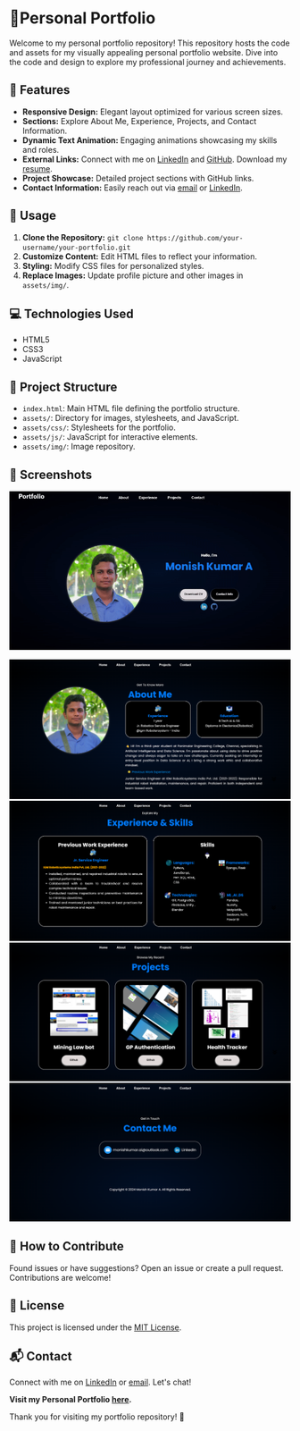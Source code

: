 # 🚀Personal Portfolio

Welcome to my personal portfolio repository! This repository hosts the code and assets for my visually appealing personal portfolio website. Dive into the code and design to explore my professional journey and achievements.

## 🌟 Features
- **Responsive Design:** Elegant layout optimized for various screen sizes.
- **Sections:** Explore About Me, Experience, Projects, and Contact Information.
- **Dynamic Text Animation:** Engaging animations showcasing my skills and roles.
- **External Links:** Connect with me on [LinkedIn](https://www.linkedin.com/in/monish-kumar-a-38777b1b6/) and [GitHub](https://github.com/imonishkumar). Download my [resume](./assets/resume/resume-monish.pdf).
- **Project Showcase:** Detailed project sections with GitHub links.
- **Contact Information:** Easily reach out via [email](mailto:monishkumar.ai@outlook.com) or [LinkedIn](https://www.linkedin.com/in/monish-kumar-a-38777b1b6/).

## 🚀 Usage
1. **Clone the Repository:** `git clone https://github.com/your-username/your-portfolio.git`
2. **Customize Content:** Edit HTML files to reflect your information.
3. **Styling:** Modify CSS files for personalized styles.
4. **Replace Images:** Update profile picture and other images in `assets/img/`.

## 💻 Technologies Used
- HTML5
- CSS3
- JavaScript

## 📁 Project Structure
- `index.html`: Main HTML file defining the portfolio structure.
- `assets/`: Directory for images, stylesheets, and JavaScript.
- `assets/css/`: Stylesheets for the portfolio.
- `assets/js/`: JavaScript for interactive elements.
- `assets/img/`: Image repository.

## 📸 Screenshots
<p align="center">
  <kbd>
<img src="https://raw.githubusercontent.com/imonishkumar/imonishkumar.github.io/main/assets/img/gif-Portfolio.gif"></img>
  </kbd>
</p>

![Screenshot 2](assets/img/screenshot2.png)
![Screenshot 3](assets/img/screenshot3.png)
![Screenshot 4](assets/img/screenshot4.png)
![Screenshot 5](assets/img/screenshot5.png)


## 🤝 How to Contribute
Found issues or have suggestions? Open an issue or create a pull request. Contributions are welcome!

## 📝 License
This project is licensed under the [MIT License](LICENSE).

## 📬 Contact
Connect with me on [LinkedIn](https://www.linkedin.com/in/monish-kumar-a-38777b1b6/) or [email](mailto:monishkumar.ai@outlook.com). Let's chat!

**Visit my Personal Portfolio [here](https://imonishkumar.github.io).**

Thank you for visiting my portfolio repository! 🚀
